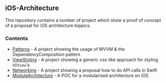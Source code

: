 ## iOS-Architecture

This repository contains a number of project which show a proof of concept of a proposal for iOS architecture toppics.

### Contents
- [Patterns](https://github.com/jumbo-tech-campus/iOSArchitecture/tree/master/Patterns) - A project showing the usage of MVVM & the DependencyComposition pattern
- [ViewStyling](https://github.com/jumbo-tech-campus/iOSArchitecture/tree/master/StylingEngine) - A project showing a generic css-like approach for styling `UIView`'s
- [Networking](https://github.com/jumbo-tech-campus/iOSArchitecture/tree/master/Networking) - A project showing a proposal how to do API calls in Swift
- [ModuleArchitecture](https://github.com/jumbo-tech-campus/iOSArchitecture/tree/master/ModuleArchitecture) - A POC for a modularised architecture on iOS
